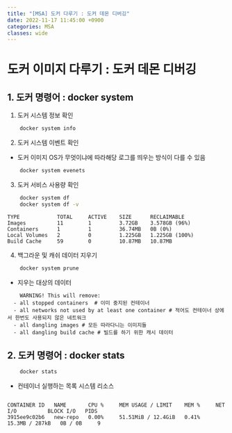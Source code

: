```yaml
---
title: "[MSA] 도커 다루기 : 도커 데몬 디버깅"
date: 2022-11-17 11:45:00 +0900
categories: MSA
classes: wide
---
```


# 도커 **이미지** 다루기 : 도커 데몬 디버깅

## 1. 도커 명령어 : docker system

1. 도커 시스템 정보 확인

```bash
    docker system info 
```

2. 도커 시스템 이벤트 확인 
- 도커 이미지 OS가 무엇이냐에 따라해당 로그를 띄우는 방식이 다를 수 있음

```bash
    docker system evenets
```

3. 도커 서비스 사용량 확인

```bash
    docker system df
    docker system df -v
```

```console
TYPE            TOTAL     ACTIVE    SIZE      RECLAIMABLE   
Images          11        1         3.72GB    3.578GB (96%) 
Containers      1         1         36.74MB   0B (0%)       
Local Volumes   2         0         1.225GB   1.225GB (100%)
Build Cache     59        0         10.87MB   10.87MB       
```

4. 백그라운 및 캐쉬 데이터 지우기

```bash
    docker system prune
```
- 지우는 대상의 데이터

```console
    WARNING! This will remove:
  - all stopped containers  # 이미 중지된 컨테이너
  - all networks not used by at least one container # 적어도 컨테이너 상에서 한번도 사용되지 않은 네트워크
  - all dangling images # 모든 따라다니는 이미지들
  - all dangling build cache # 빌드를 하기 위한 캐시 데이터
```

## 2. 도커 명령어 : docker stats

```bash
    docker stats
```

- 컨테이너 실행하는 목록 시스템 리소스

```console

CONTAINER ID   NAME       CPU %     MEM USAGE / LIMIT    MEM %     NET I/O          BLOCK I/O   PIDS
3915ee9c02b6   new-repo   0.00%     51.51MiB / 12.4GiB   0.41%     15.3MB / 287kB   0B / 0B     9 

```





